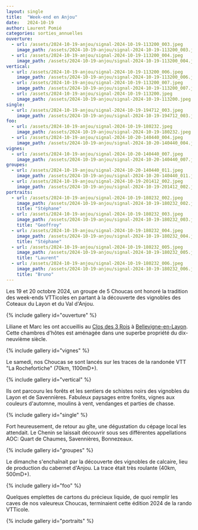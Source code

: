 ```yaml
---
layout: single
title:  "Week-end en Anjou"
date:   2024-10-19
author: Laurent Pomié
categories: sorties_annuelles
ouverture:
  - url: /assets/2024-10-19-anjou/signal-2024-10-19-113200_003.jpeg
    image_path: /assets/2024-10-19-anjou/signal-2024-10-19-113200_003.jpeg
  - url: /assets/2024-10-19-anjou/signal-2024-10-19-113200_004.jpeg
    image_path: /assets/2024-10-19-anjou/signal-2024-10-19-113200_004.jpeg
vertical:
  - url: /assets/2024-10-19-anjou/signal-2024-10-19-113200_006.jpeg
    image_path: /assets/2024-10-19-anjou/signal-2024-10-19-113200_006.jpeg
  - url: /assets/2024-10-19-anjou/signal-2024-10-19-113200_007.jpeg
    image_path: /assets/2024-10-19-anjou/signal-2024-10-19-113200_007.jpeg
  - url: /assets/2024-10-19-anjou/signal-2024-10-19-113200.jpeg
    image_path: /assets/2024-10-19-anjou/signal-2024-10-19-113200.jpeg
single:
  - url: /assets/2024-10-19-anjou/signal-2024-10-19-194712_003.jpeg
    image_path: /assets/2024-10-19-anjou/signal-2024-10-19-194712_003.jpeg
foo:
  - url: /assets/2024-10-19-anjou/signal-2024-10-19-180232.jpeg
    image_path: /assets/2024-10-19-anjou/signal-2024-10-19-180232.jpeg
  - url: /assets/2024-10-19-anjou/signal-2024-10-20-140440_004.jpeg
    image_path: /assets/2024-10-19-anjou/signal-2024-10-20-140440_004.jpeg
vignes:
  - url: /assets/2024-10-19-anjou/signal-2024-10-20-140440_007.jpeg
    image_path: /assets/2024-10-19-anjou/signal-2024-10-20-140440_007.jpeg
groupes:
  - url: /assets/2024-10-19-anjou/signal-2024-10-20-140440_011.jpeg
    image_path: /assets/2024-10-19-anjou/signal-2024-10-20-140440_011.jpeg
  - url: /assets/2024-10-19-anjou/signal-2024-10-19-201412_002.jpeg
    image_path: /assets/2024-10-19-anjou/signal-2024-10-19-201412_002.jpeg
portraits:
  - url: /assets/2024-10-19-anjou/signal-2024-10-19-180232_002.jpeg
    image_path: /assets/2024-10-19-anjou/signal-2024-10-19-180232_002.jpeg
    title: "Stéphane"
  - url: /assets/2024-10-19-anjou/signal-2024-10-19-180232_003.jpeg
    image_path: /assets/2024-10-19-anjou/signal-2024-10-19-180232_003.jpeg
    title: "Geoffroy"
  - url: /assets/2024-10-19-anjou/signal-2024-10-19-180232_004.jpeg
    image_path: /assets/2024-10-19-anjou/signal-2024-10-19-180232_004.jpeg
    title: "Stéphane"
  - url: /assets/2024-10-19-anjou/signal-2024-10-19-180232_005.jpeg
    image_path: /assets/2024-10-19-anjou/signal-2024-10-19-180232_005.jpeg
    title: "Laurent"
  - url: /assets/2024-10-19-anjou/signal-2024-10-19-180232_006.jpeg
    image_path: /assets/2024-10-19-anjou/signal-2024-10-19-180232_006.jpeg
    title: "Bruno"
---
```


Les 19 et 20 octobre 2024,
un groupe de 5 Choucas
ont honoré la tradition des week-ends VTTicoles
en partant à la découverte des vignobles des Coteaux du Layon et du Val d'Anjou.

{% include gallery id="ouverture" %}

Liliane et Marc les ont accueillis au
[Clos des 3 Rois](https://www.closdes3rois.fr/fr)
à [Bellevigne-en-Layon](https://fr.wikipedia.org/wiki/Bellevigne-en-Layon).
Cette chambres d'hôtes est aménagée dans une superbe propriété du dix-neuvième siècle.

{% include gallery id="vignes" %}

Le samedi, nos Choucas se sont lancés sur les traces de la randonée VTT "La
Rochefortiche" (70km, 1100mD+).

{% include gallery id="vertical" %}

Ils ont parcouru les forêts et les sentiers de schistes noirs des vignobles du
Layon et de Savennières. Fabuleux paysages entre forêts, vignes aux couleurs
d'automne, moulins à vent, vendanges et parties de chasse.

{% include gallery id="single" %}

Fort heureusement, de retour au gîte, une dégustation du cépage local les
attendait. Le Chenin se laissait découvrir sous ses différentes appellations
AOC: Quart de Chaumes, Savennières, Bonnezeaux.

{% include gallery id="groupes" %}

Le dimanche s'enchaînait par la découverte des vignobles de calcaire, lieu de production du cabernet d'Anjou.
La trace était très roulante (40km, 500mD+).

{% include gallery id="foo" %}

Quelques emplettes de cartons du précieux liquide,
de quoi remplir les caves de nos valeureux Choucas,
terminaient cette édition 2024 de la rando VTTicole.

{% include gallery id="portraits" %}
